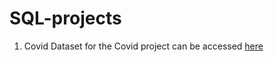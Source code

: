 # SQL-projects
1. Covid Dataset for the Covid project can be accessed [here](https://ourworldindata.org/covid-deaths)
